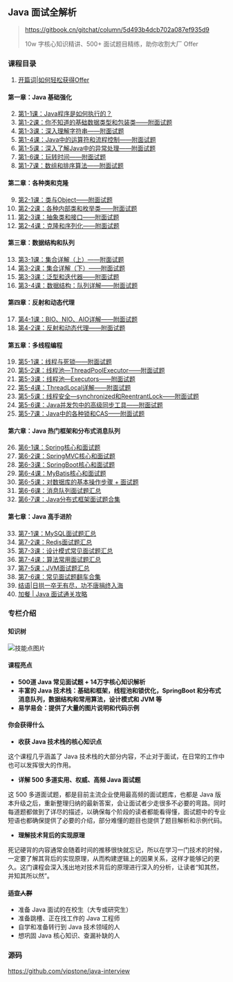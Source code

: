 ## Java 面试全解析

> https://gitbook.cn/gitchat/column/5d493b4dcb702a087ef935d9
>
> 10w 字核心知识精讲、500+ 面试题目精练，助你收割大厂 Offer

### 课程目录

1. [开篇词|如何轻松获得Offer](https://gitbook.cn/gitchat/column/5d493b4dcb702a087ef935d9/topic/5d493cfecb702a087ef935e5)

#### 第一章：Java 基础强化

2. [第1-1课：Java程序是如何执行的？](https://gitbook.cn/gitchat/column/5d493b4dcb702a087ef935d9/topic/5d4d72a269004b174ccfff43)
3. [第1-2课：你不知道的基础数据类型和包装类——附面试题](https://gitbook.cn/gitchat/column/5d493b4dcb702a087ef935d9/topic/5d4d775d69004b174ccfff5c)
4. [第1-3课：深入理解字符串——附面试题](https://gitbook.cn/gitchat/column/5d493b4dcb702a087ef935d9)
5. [第1-4课：Java中的运算符和流程控制——附面试题](https://gitbook.cn/gitchat/column/5d493b4dcb702a087ef935d9)
6. [第1-5课：深入了解Java中的异常处理——附面试题](https://gitbook.cn/gitchat/column/5d493b4dcb702a087ef935d9)
7. [第1-6课：玩转时间——附面试题](https://gitbook.cn/gitchat/column/5d493b4dcb702a087ef935d9)
8. [第1-7课：数组和排序算法——附面试题](https://gitbook.cn/gitchat/column/5d493b4dcb702a087ef935d9)

#### 第二章：各种类和克隆

9. [第2-1课：类与Object——附面试题](https://gitbook.cn/gitchat/column/5d493b4dcb702a087ef935d9)
10. [第2-2课：各种内部类和枚举类——附面试题](https://gitbook.cn/gitchat/column/5d493b4dcb702a087ef935d9)
11. [第2-3课：抽象类和接口——附面试题](https://gitbook.cn/gitchat/column/5d493b4dcb702a087ef935d9)
12. [第2-4课：克隆和序列化——附面试题](https://gitbook.cn/gitchat/column/5d493b4dcb702a087ef935d9)

#### 第三章：数据结构和队列

13. [第3-1课：集合详解（上）——附面试题](https://gitbook.cn/gitchat/column/5d493b4dcb702a087ef935d9)
14. [第3-2课：集合详解（下）——附面试题](https://gitbook.cn/gitchat/column/5d493b4dcb702a087ef935d9)
15. [第3-3课：泛型和迭代器——附面试题](https://gitbook.cn/gitchat/column/5d493b4dcb702a087ef935d9)
16. [第3-4课：数据结构：队列详解——附面试题](https://gitbook.cn/gitchat/column/5d493b4dcb702a087ef935d9)

#### 第四章：反射和动态代理

17. [第4-1课：BIO、NIO、AIO详解——附面试题](https://gitbook.cn/gitchat/column/5d493b4dcb702a087ef935d9)
18. [第4-2课：反射和动态代理——附面试题](https://gitbook.cn/gitchat/column/5d493b4dcb702a087ef935d9)

#### 第五章：多线程编程

19. [第5-1课：线程与死锁——附面试题](https://gitbook.cn/gitchat/column/5d493b4dcb702a087ef935d9)
20. [第5-2课：线程池—ThreadPoolExecutor——附面试题](https://gitbook.cn/gitchat/column/5d493b4dcb702a087ef935d9)
21. [第5-3课：线程池—Executors——附面试题](https://gitbook.cn/gitchat/column/5d493b4dcb702a087ef935d9)
22. [第5-4课：ThreadLocal详解——附面试题](https://gitbook.cn/gitchat/column/5d493b4dcb702a087ef935d9)
23. [第5-5课：线程安全—synchronized和ReentrantLock——附面试题](https://gitbook.cn/gitchat/column/5d493b4dcb702a087ef935d9)
24. [第5-6课：Java并发包中的高级同步工具——附面试题](https://gitbook.cn/gitchat/column/5d493b4dcb702a087ef935d9)
25. [第5-7课：Java中的各种锁和CAS——附面试题](https://gitbook.cn/gitchat/column/5d493b4dcb702a087ef935d9)

#### 第六章：Java 热门框架和分布式消息队列

26. [第6-1课：Spring核心和面试题](https://gitbook.cn/gitchat/column/5d493b4dcb702a087ef935d9)
27. [第6-2课：SpringMVC核心和面试题](https://gitbook.cn/gitchat/column/5d493b4dcb702a087ef935d9)
28. [第6-3课：SpringBoot核心和面试题](https://gitbook.cn/gitchat/column/5d493b4dcb702a087ef935d9)
29. [第6-4课：MyBatis核心和面试题](https://gitbook.cn/gitchat/column/5d493b4dcb702a087ef935d9)
30. [第6-5课：对数据库的基本操作步骤 + 面试题]()
31. [第6-6课：消息队列面试题汇总](https://gitbook.cn/gitchat/column/5d493b4dcb702a087ef935d9)
32. [第6-7课：Java分布式框架面试题合集](https://gitbook.cn/gitchat/column/5d493b4dcb702a087ef935d9)

#### 第七章：Java 高手进阶

33. [第7-1课：MySQL面试题汇总](https://gitbook.cn/gitchat/column/5d493b4dcb702a087ef935d9)
34. [第7-2课：Redis面试题汇总](https://gitbook.cn/gitchat/column/5d493b4dcb702a087ef935d9)
35. [第7-3课：设计模式常见面试题汇总](https://gitbook.cn/gitchat/column/5d493b4dcb702a087ef935d9)
36. [第7-4课：算法常用面试题汇总](https://gitbook.cn/gitchat/column/5d493b4dcb702a087ef935d9)
37. [第7-5课：JVM面试题汇总](https://gitbook.cn/gitchat/column/5d493b4dcb702a087ef935d9)
38. [第7-6课：常见面试题翻车合集](https://gitbook.cn/gitchat/column/5d493b4dcb702a087ef935d9)
39. [结语|日拱一卒无有尽，功不唐捐终入海]()
40. [加餐 | Java 面试通关攻略]()

### 专栏介绍

#### 知识树

![技能点图片](http://icdn.apigo.cn/blog/java-interview-mindmap.png)

#### 课程亮点

- **500道 Java 常见面试题 + 14万字核心知识解析**
- **丰富的 Java 技术栈：基础和框架，线程池和锁优化，SpringBoot 和分布式消息队列，数据结构和常用算法，设计模式和 JVM 等**
- **易学易会：提供了大量的图片说明和代码示例**

#### 你会获得什么

- **收获 Java 技术栈的核心知识点**

这个课程几乎涵盖了 Java 技术栈的大部分内容，不止对于面试，在日常的工作中也可以发挥很大的作用。

- **详解 500 多道实用、权威、高频 Java 面试题**

这 500 多道面试题，都是目前主流企业使用最高频的面试题库，也都是 Java 版本升级之后，重新整理归纳的最新答案，会让面试者少走很多不必要的弯路。同时每道题都做到了详尽的描述，以确保每个阶段的读者都能看得懂，面试题中的专业短语也都确保提供了必要的介绍，部分难懂的题目也提供了题目解析和示例代码。

- **理解技术背后的实现原理**

死记硬背的内容通常会随着时间的推移很快就忘记，所以在学习一门技术的时候，一定要了解其背后的实现原理，从而构建逻辑上的因果关系，这样才能够记的更久。这门课程会深入浅出地对技术背后的原理进行深入的分析，让读者“知其然，并知其所以然”。

#### ~~适宜人群~~

- 准备 Java 面试的在校生（大专或研究生）
- 准备跳槽、正在找工作的 Java 工程师
- 自学和准备转行到 Java 技术领域的人
- 想巩固 Java 核心知识、查漏补缺的人

### 源码

https://github.com/vipstone/java-interview